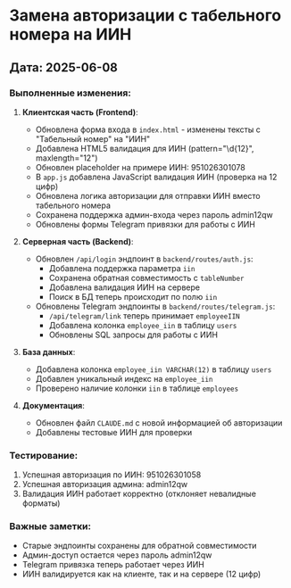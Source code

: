 # Замена авторизации с табельного номера на ИИН
## Дата: 2025-06-08

### Выполненные изменения:

1. **Клиентская часть (Frontend)**:
   - Обновлена форма входа в `index.html` - изменены тексты с "Табельный номер" на "ИИН"
   - Добавлена HTML5 валидация для ИИН (pattern="\d{12}", maxlength="12")
   - Обновлен placeholder на примере ИИН: 951026301078
   - В `app.js` добавлена JavaScript валидация ИИН (проверка на 12 цифр)
   - Обновлена логика авторизации для отправки ИИН вместо табельного номера
   - Сохранена поддержка админ-входа через пароль admin12qw
   - Обновлены формы Telegram привязки для работы с ИИН

2. **Серверная часть (Backend)**:
   - Обновлен `/api/login` эндпоинт в `backend/routes/auth.js`:
     - Добавлена поддержка параметра `iin` 
     - Сохранена обратная совместимость с `tableNumber`
     - Добавлена валидация ИИН на сервере
     - Поиск в БД теперь происходит по полю `iin`
   - Обновлены Telegram эндпоинты в `backend/routes/telegram.js`:
     - `/api/telegram/link` теперь принимает `employeeIIN`
     - Добавлена колонка `employee_iin` в таблицу `users`
     - Обновлены SQL запросы для работы с ИИН

3. **База данных**:
   - Добавлена колонка `employee_iin VARCHAR(12)` в таблицу `users`
   - Добавлен уникальный индекс на `employee_iin`
   - Проверено наличие колонки `iin` в таблице `employees`

4. **Документация**:
   - Обновлен файл `CLAUDE.md` с новой информацией об авторизации
   - Добавлены тестовые ИИН для проверки

### Тестирование:
1. Успешная авторизация по ИИН: 951026301058
2. Успешная авторизация админа: admin12qw
3. Валидация ИИН работает корректно (отклоняет невалидные форматы)

### Важные заметки:
- Старые эндпоинты сохранены для обратной совместимости
- Админ-доступ остается через пароль admin12qw
- Telegram привязка теперь работает через ИИН
- ИИН валидируется как на клиенте, так и на сервере (12 цифр)